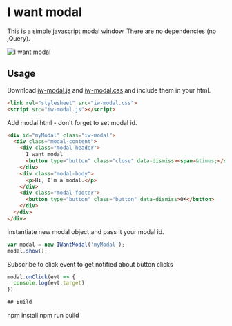 # I want modal
This is a simple javascript modal window. There are no dependencies (no jQuery).

![I want modal](https://media.giphy.com/media/l49JJaOXJRJAkoaWc/giphy.gif)

## Usage
Download [iw-modal.js](https://raw.githubusercontent.com/kamgru/i-want-modal/master/dist/js/iw-modal.js) and [iw-modal.css](https://raw.githubusercontent.com/kamgru/i-want-modal/master/dist/css/iw-modal.css) and include them in your html.

```html
<link rel="stylesheet" src="iw-modal.css">
<script src="iw-modal.js"></script>
```

Add modal html - don't forget to set modal id.
```html
<div id="myModal" class="iw-modal">
  <div class="modal-content">
    <div class="modal-header">
      I want modal
      <button type="button" class="close" data-dismiss><span>&times;</span></button>
    </div>
    <div class="modal-body">
      <p>Hi, I'm a modal.</p>
    </div>
    <div class="modal-footer">
      <button type="button" class="button" data-dismiss>OK</button>
    </div>
  </div>
</div>
```

Instantiate new modal object and pass it your modal id.
```javascript
var modal = new IWantModal('myModal');
modal.show();
```

Subscribe to click event to get notified about button clicks
```javascript
modal.onClick(evt => {
  console.log(evt.target)
})

## Build

```
npm install
npm run build
```